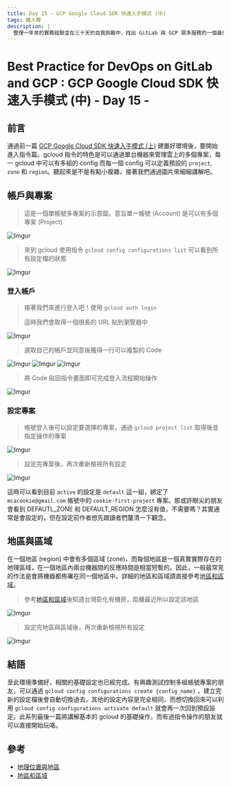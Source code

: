 ```yaml
---
title: Day 15 - GCP Google Cloud SDK 快速入手模式 (中)
tags: 鐵人賽
description: |
  整理一年來的實務經驗並在三十天的自我挑戰中，找出 GitLab 與 GCP 眾多服務的一個最佳實踐方式
---
```


# Best Practice for DevOps on GitLab and GCP : GCP Google Cloud SDK 快速入手模式 (中) - Day 15 -

## 前言

通過前一篇 [GCP Google Cloud SDK 快速入手模式 (上)](https://ithelp.ithome.com.tw/articles/10215467) 建置好環境後，要開始進入指令篇。gcloud 指令的特色是可以通過單台機器來管理雲上的多個專案，每一 gcloud 中可以有多組的 config 而每一個 config 可以定義預設的 `project`, `zone` 和 `region`。聽起來是不是有點小複雜，接著我們通過圖片來細細講解吧。


## 帳戶與專案

> 這是一個單帳號多專案的示意圖，意旨單一帳號 (Account) 是可以有多個專案 (Project)

![Imgur](https://i.imgur.com/C1AT9WJ.png)

> 來到 gcloud 使用指令 `gcloud config configurations list` 可以看到所有設定檔的狀態

![Imgur](https://i.imgur.com/ySG0chQ.png)

### 登入帳戶

> 接著我們來進行登入吧！使用 `gcloud auth login`
> 
> 這時我們會取得一個很長的 URL 貼到瀏覽器中

![Imgur](https://i.imgur.com/FQYo5kS.png)

> 選取自己的帳戶並同意後獲得一行可以複製的 Code

![Imgur](https://i.imgur.com/fEMTgvY.png)
![Imgur](https://i.imgur.com/Rnsm1M6.png)
![Imgur](https://i.imgur.com/pxiGXF2.png)

> 將 Code 貼回指令畫面即可完成登入流程開始操作

![Imgur](https://i.imgur.com/GRsSSeu.png)

### 設定專案

> 帳號登入後可以設定要選擇的專案，通過 `gcloud project list` 取得後並指定操作的專案

![Imgur](https://i.imgur.com/Vw3rjZN.png)

> 設定完專案後，再次重新檢視所有設定

![Imgur](https://i.imgur.com/ee9CzYc.png)

這時可以看到目前 `active` 的設定是 `default` 這一組，綁定了 `mcacookie@gmail.com` 帳號中的 `cookie-first-project` 專案。那或許眼尖的朋友會看到 DEFAUTL_ZONE 和 DEFAULT_REGION 怎麼沒有值，不需要嗎？其實通常是會設定的，但在設定前作者想先跟讀者們釐清一下觀念。

## 地區與區域

在一個地區 (region) 中會有多個區域 (zone)，而每個地區是一個真實實際存在的地理區域，在一個地區內兩台機器間的反應時間是相當短暫的。因此，一般最常見的作法是會將機器都佈署在同一個地區中。詳細的地區和區域請直接參考[地區和區域](https://cloud.google.com/compute/docs/regions-zones/)。

> 參考[地區和區域](https://cloud.google.com/compute/docs/regions-zones/)後知道台灣彰化有機房，距離最近所以設定該地區

![Imgur](https://i.imgur.com/CTDTklj.png)

> 設定完地區與區域後，再次重新檢視所有設定

![Imgur](https://i.imgur.com/lcOFs3q.png)

## 結語

至此環境準備好，相關的基礎設定也已經完成。有興趣測試控制多組帳號專案的朋友，可以通過 `gcloud config configurations create {config_name}` ，建立完新的設定檔後會自動切換過去，其他的設定內容是完全相同，而想切換回來可以利用 `gcloud config configurations activate default` 就會再一次回到預設設定。此系列最後一篇將講解基本的 gcloud 的基礎操作，而有過指令操作的朋友就可以直接開始玩咯。

## 參考

* [地理位置與地區](https://cloud.google.com/docs/geography-and-regions)
* [地區和區域](https://cloud.google.com/compute/docs/regions-zones/)




